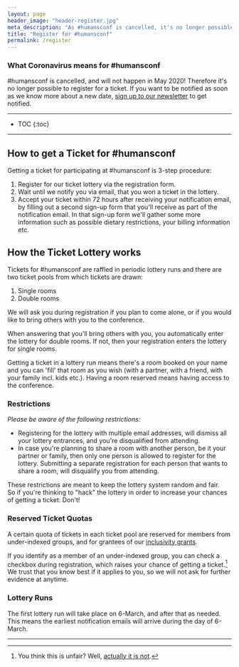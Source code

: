 ```yaml
---
layout: page
header_image: "header-register.jpg"
meta_description: "As #humansconf is cancelled, it's no longer possible to register for a ticket."
title: "Register for #humansconf"
permalink: /register
---
```



### What Coronavirus means for #humansconf

#humansconf is cancelled, and will not happen in May 2020! Therefore it's no longer possible to register for a ticket. If you want to be notified as soon as we know more about a new date, [sign up to our newsletter](/#get-notified) to get notified.

----

- TOC
{:toc}

----

## How to get a Ticket for #humansconf

Getting a ticket for participating at #humansconf is 3-step procedure:
1. Register for our ticket lottery via the registration form.
1. Wait until we notify you via email, that you won a ticket in the lottery.
1. Accept your ticket within 72 hours after receiving your notification email, by filling out a second sign-up form that you'll receive as part of the notification email. In that sign-up form we'll gather some more information such as possible dietary restrictions, your billing information etc.

## How the Ticket Lottery works

Tickets for #humansconf are raffled in periodic lottery runs and there are two ticket pools from which tickets are drawn:

1. Single rooms
2. Double rooms

We will ask you during registration if you plan to come alone, or if you would like to bring others with you to the conference.

When answering that you'll bring others with you, you automatically enter the lottery for double rooms. If not, then your registration enters the lottery for single rooms.

Getting a ticket in a lottery run means there's a room booked on your name and you can 'fill' that room as you wish (with a partner, with a friend, with your family incl. kids etc.). Having a room reserved means having access to the conference.

### Restrictions

_Please be aware of the following restrictions:_

- Registering for the lottery with multiple email addresses, will dismiss all your lottery entrances, and you're disqualified from attending.
- In case you're planning to share a room with another person, be it your partner or family, then only one person is allowed to register for the lottery. Submitting a separate registration for each person that wants to share a room, will disqualify you from attending.

These restrictions are meant to keep the lottery system random and fair.  
So if you're thinking to "hack" the lottery in order to increase your chances of getting a ticket: Don't!


### Reserved Ticket Quotas

A certain quota of tickets in each ticket pool are reserved for members from under-indexed groups, and for grantees of our [inclusivity grants](/inclusivity-grants).

If you identify as a member of an under-indexed group, you can check a checkbox during registration, which raises your chance of getting a ticket.[^1] We trust that you know best if it applies to you, so we will not ask for further evidence at anytime.

### Lottery Runs

The first lottery run will take place on 6-March, and after that as needed. This means the earliest notification emails will arrive during the day of 6-March.

----

[^1]: You think this is unfair? Well, [actually it is not](https://geekfeminism.wikia.org/wiki/Reverse_sexism).
